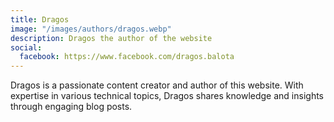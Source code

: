 ```yaml
---
title: Dragos
image: "/images/authors/dragos.webp"
description: Dragos the author of the website
social:
  facebook: https://www.facebook.com/dragos.balota
---
```


Dragos is a passionate content creator and author of this website. With expertise in various technical topics, Dragos shares knowledge and insights through engaging blog posts.

